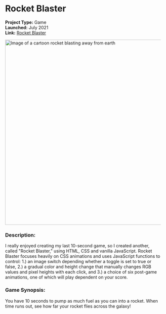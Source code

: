 # Rocket Blaster

**Project Type:** Game<br>
**Launched:** July 2021<br>
**Link:** [Rocket Blaster](https://codeeverydamnday.com/projects/rocketblaster/index.html)

<img src="https://www.codeeverydamnday.com/images/pf-rckt-blstr.png" width="600" alt="Image of a cartoon rocket blasting away from earth">

### Description:
I really enjoyed creating my last 10-second game, so I created another, called "Rocket Blaster," using HTML, CSS and vanilla JavaScript. Rocket Blaster focuses heavily on CSS animations and uses JavaScript functions to control: 1.) an image switch depending whether a toggle is set to true or false, 2.) a gradual color and height change that manually changes RGB values and pixel heights with each click, and 3.) a choice of six post-game animations, one of which will play dependent on your score.

### Game Synopsis:
You have 10 seconds to pump as much fuel as you can into a rocket. When time runs out, see how far your rocket flies across the galaxy!
